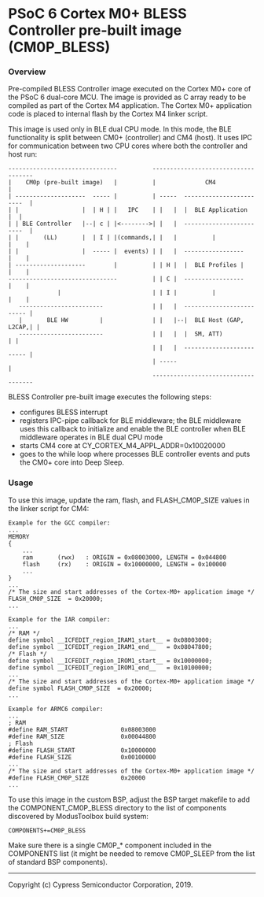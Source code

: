 # PSoC 6 Cortex M0+ BLESS Controller pre-built image (CM0P_BLESS)

### Overview
Pre-compiled BLESS Controller image executed on the Cortex M0+ core of the PSoC 6 dual-core MCU.
The image is provided as C array ready to be compiled as part of the Cortex M4 application.
The Cortex M0+ application code is placed to internal flash by the Cortex M4 linker script.

This image is used only in BLE dual CPU mode. In this mode, the BLE functionality is split between
CM0+ (controller) and CM4 (host). It uses IPC for communication between two CPU cores where both the
controller and host run:

    -------------------------------          ------------------------------------
    |    CM0p (pre-built image)   |          |              CM4                 |
    | --------------------  ----- |          | -----  ------------------------  |
    | |                  |  | H | |   IPC    | |   |  |  BLE Application     |  |
    | | BLE Controller   |--| c | |<-------->| |   |  ------------------------  |
    | |       (LL)       |  | I | |(commands,| |   |          |            |    |
    | |                  |  ----- |  events) | |   |  -----------------    |    |
    | --------------------        |          | | H |  |  BLE Profiles |    |    |
    -------------------------------          | | C |  -----------------    |    |
                  |                          | | I |          |            |    |
       ------------------------              | |   |  ------------------------- |
       |       BLE HW         |              | |   |--|  BLE Host (GAP, L2CAP,| |
       ------------------------              | |   |  |  SM, ATT)             | |
                                             | |   |  ------------------------- |
                                             | -----                            |
                                             ------------------------------------


BLESS Controller pre-built image executes the following steps:
- configures BLESS interrupt
- registers IPC-pipe callback for BLE middleware; the BLE middleware uses this callback to
  initialize and enable the BLE controller when BLE middleware operates in BLE dual CPU mode
- starts CM4 core at CY_CORTEX_M4_APPL_ADDR=0x10020000
- goes to the while loop where processes BLE controller events and puts the CM0+ core into Deep Sleep.

### Usage
To use this image, update the ram, flash, and FLASH_CM0P_SIZE values in the linker script for CM4:
```
Example for the GCC compiler:
...
MEMORY
{
	...
	ram       (rwx)   : ORIGIN = 0x08003000, LENGTH = 0x044800
	flash     (rx)    : ORIGIN = 0x10000000, LENGTH = 0x100000
	...  
}
...
/* The size and start addresses of the Cortex-M0+ application image */
FLASH_CM0P_SIZE  = 0x20000;
...
```
```
Example for the IAR compiler:
...
/* RAM */
define symbol __ICFEDIT_region_IRAM1_start__ = 0x08003000;
define symbol __ICFEDIT_region_IRAM1_end__   = 0x08047800;
/* Flash */
define symbol __ICFEDIT_region_IROM1_start__ = 0x10000000;
define symbol __ICFEDIT_region_IROM1_end__   = 0x10100000;
...
/* The size and start addresses of the Cortex-M0+ application image */
define symbol FLASH_CM0P_SIZE  = 0x20000;
...
```
```
Example for ARMC6 compiler:
...
; RAM
#define RAM_START               0x08003000
#define RAM_SIZE                0x00044800
; Flash
#define FLASH_START             0x10000000
#define FLASH_SIZE              0x00100000
...
/* The size and start addresses of the Cortex-M0+ application image */
#define FLASH_CM0P_SIZE         0x20000
...
```

To use this image in the custom BSP, adjust the BSP target makefile to
add the COMPONENT_CM0P_BLESS directory to the list of components
discovered by ModusToolbox build system:

```
COMPONENTS+=CM0P_BLESS
```

Make sure there is a single CM0P_* component included in the COMPONENTS list
(it might be needed to remove CM0P_SLEEP from the list of standard BSP components).

---
Copyright (c) Cypress Semiconductor Corporation, 2019.
